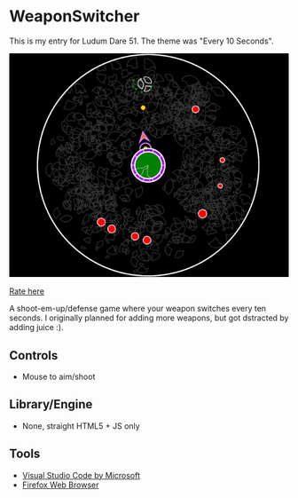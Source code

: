 # WeaponSwitcher

This is my entry for Ludum Dare 51. The theme was "Every 10 Seconds".

[![Screenshot of the game.](./screenshots/main.png)](https://rialgar.github.io/LD51/)

[Rate here](https://ldjam.com/events/ludum-dare/51/)

A shoot-em-up/defense game where your weapon switches every ten seconds. I originally planned for adding more weapons, but got dstracted by adding juice :). 

## Controls

- Mouse to aim/shoot

## Library/Engine
- None, straight HTML5 + JS only

## Tools
- [Visual Studio Code by Microsoft](https://code.visualstudio.com/)
- [Firefox Web Browser](https://www.mozilla.org/firefox/)